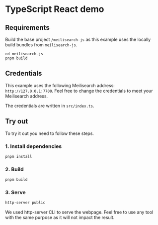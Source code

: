 # TypeScript React demo

## Requirements

Build the base project `/meilisearch-js` as this example uses the locally build bundles from `meilisearch-js`.

```
cd meilisearch-js
pnpm build
```

## Credentials

This example uses the following Meilisearch address: `http://127.0.0.1:7700`. Feel free to change the credentials to meet your Meilisearch address.

The credentials are written in `src/index.ts`.

## Try out

To try it out you need to follow these steps.

### 1. Install dependencies

```bash
pnpm install
```

### 2. Build

```bash
pnpm build
```

### 3. Serve

```bash
http-server public
```

We used http-server CLI to serve the webpage. Feel free to use any tool with the same purpose as it will not impact the result.
